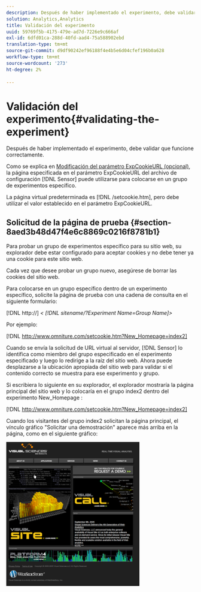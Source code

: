 ```yaml
---
description: Después de haber implementado el experimento, debe validar que funcione correctamente.
solution: Analytics,Analytics
title: Validación del experimento
uuid: 59769f5b-4175-479e-ad7d-7226e9c666af
exl-id: 6dfd01ca-288d-40fd-aad4-75a588902ebd
translation-type: tm+mt
source-git-commit: d9df90242ef96188f4e4b5e6d04cfef196b0a628
workflow-type: tm+mt
source-wordcount: '273'
ht-degree: 2%

---
```


# Validación del experimento{#validating-the-experiment}

Después de haber implementado el experimento, debe validar que funcione correctamente.

Como se explica en [Modificación del parámetro ExpCookieURL (opcional)](../../home/c-undst-ctrld-exp/t-en-ctrld-exp/c-mod-expckurl-prm.md#concept-215bf86bab4e4ec0b0cc803ec48a8fcf), la página especificada en el parámetro ExpCookieURL del archivo de configuración [!DNL Sensor] puede utilizarse para colocarse en un grupo de experimentos específico.

La página virtual predeterminada es [!DNL /setcookie.htm], pero debe utilizar el valor establecido en el parámetro ExpCookieURL.

## Solicitud de la página de prueba {#section-8aed3b48d47f4e6c8869c0216f8781b1}

Para probar un grupo de experimentos específico para su sitio web, su explorador debe estar configurado para aceptar cookies y no debe tener ya una cookie para este sitio web.

Cada vez que desee probar un grupo nuevo, asegúrese de borrar las cookies del sitio web.

Para colocarse en un grupo específico dentro de un experimento específico, solicite la página de prueba con una cadena de consulta en el siguiente formulario:

[!DNL http://] *&lt; [!DNL sitename/?Experiment Name=Group Name]>*

Por ejemplo:

[!DNL http://www.omniture.com/setcookie.htm?New_Homepage=index2]

Cuando se envía la solicitud de URL virtual al servidor, [!DNL Sensor] lo identifica como miembro del grupo especificado en el experimento especificado y luego lo redirige a la raíz del sitio web. Ahora puede desplazarse a la ubicación apropiada del sitio web para validar si el contenido correcto se muestra para ese experimento y grupo.

Si escribiera lo siguiente en su explorador, el explorador mostraría la página principal del sitio web y lo colocaría en el grupo index2 dentro del experimento New_Homepage :

[!DNL http://www.omniture.com/setcookie.htm?New_Homepage=index2]

Cuando los visitantes del grupo index2 solicitan la página principal, el vínculo gráfico &quot;Solicitar una demostración&quot; aparece más arriba en la página, como en el siguiente gráfico:

![](assets/TestPage.png)

